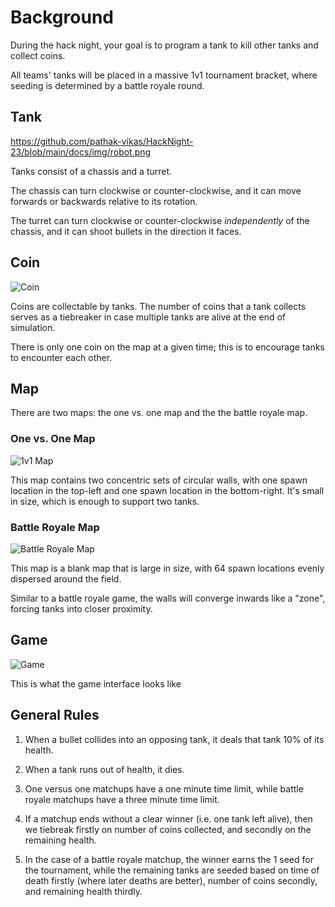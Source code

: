 # Background

During the hack night, your goal is to program a tank to kill other tanks and collect coins.

All teams' tanks will be placed in a massive 1v1 tournament bracket, where seeding is determined by a battle royale round.

## Tank

https://github.com/pathak-vikas/HackNight-23/blob/main/docs/img/robot.png

Tanks consist of a chassis and a turret.

The chassis can turn clockwise or counter-clockwise, and it can move forwards or backwards relative to its rotation.

The turret can turn clockwise or counter-clockwise *independently* of the chassis, and it can shoot bullets in the direction it faces.

## Coin

![Coin](./img/coin.png)

Coins are collectable by tanks. The number of coins that a tank collects serves as a tiebreaker in case multiple tanks are alive at the end of simulation.

There is only one coin on the map at a given time; this is to encourage tanks to encounter each other.

## Map

There are two maps: the one vs. one map and the the battle royale map. 

### One vs. One Map

![1v1 Map](./img/map.png)

This map contains two concentric sets of circular walls, with one spawn location in the top-left and one spawn location in the bottom-right. It's small in size, which is enough to support two tanks.

### Battle Royale Map

![Battle Royale Map](./img/map_br.png)

This map is a blank map that is large in size, with 64 spawn locations evenly dispersed around the field.

Similar to a battle royale game, the walls will converge inwards like a "zone", forcing tanks into closer proximity.

## Game

![Game](./img/game.png)

This is what the game interface looks like

## General Rules

1. When a bullet collides into an opposing tank, it deals that tank 10% of its health.

2. When a tank runs out of health, it dies.

3. One versus one matchups have a one minute time limit, while battle royale matchups have a three minute time limit.

4. If a matchup ends without a clear winner (i.e. one tank left alive), then we tiebreak firstly on number of coins collected, and secondly on the remaining health.

5. In the case of a battle royale matchup, the winner earns the 1 seed for the tournament, while the remaining tanks are seeded based on time of death firstly (where later deaths are better), number of coins secondly, and remaining health thirdly.
